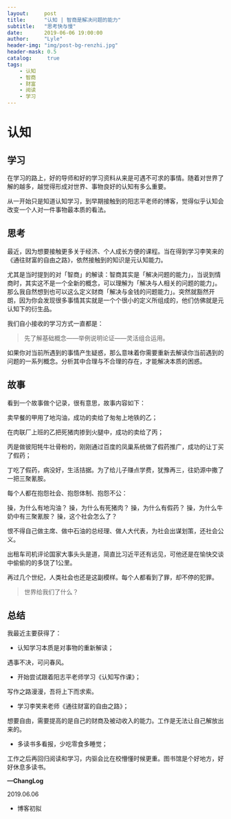 ```yaml
---
layout:     post
title:      "认知 | 智商是解决问题的能力"
subtitle:   "思考快与慢"
date:       2019-06-06 19:00:00
author:     "Lyle"
header-img: "img/post-bg-renzhi.jpg"
header-mask: 0.5
catalog:     true
tags:
    - 认知
    - 智商
    - 财富
    - 阅读
    - 学习
---
```


# 认知

## 学习

在学习的路上，好的导师和好的学习资料从来是可遇不可求的事情。随着对世界了解的越多，越觉得形成对世界、事物良好的认知有多么重要。

从一开始只是知道认知学习，到早期接触到的阳志平老师的博客，觉得似乎认知会改变一个人对一件事物最本质的看法。

## 思考

最近，因为想要接触更多关于经济、个人成长方便的课程。当在得到学习李笑来的《通往财富的自由之路》，依然接触到的知识是元认知能力。

尤其是当时提到的对「智商」的解读：智商其实是「解决问题的能力」，当说到情商时，其实这不是一个全新的概念，可以理解为「解决与人相关的问题的能力」。那么我自然想到也可以这么定义财商「解决与金钱的问题能力」。突然就豁然开朗，因为你会发现很多事情其实就是一个个很小的定义所组成的，他们仿佛就是元认知下的衍生品。

我们自小接收的学习方式一直都是：

> 先了解基础概念——举例说明论证——灵活组合运用。

如果你对当前所遇到的事情产生疑惑，那么意味着你需要重新去解读你当前遇到的问题的一系列概念。分析其中合理与不合理的存在，才能解决本质的困惑。

## 故事

看到一个故事做个记录，很有意思，故事内容如下：

卖早餐的甲用了地沟油，成功的卖给了匆匆上地铁的乙；

在肉联厂上班的乙把死猪肉掺到火腿中，成功的卖给了丙；

丙是做彼阳牦牛壮骨粉的，刚刚通过百度的凤巢系统做了假药推广，成功的让丁买了假药；

丁吃了假药，病没好，生活拮据。为了给儿子赚点学费，犹豫再三，往奶源中撒了一把三聚氰胺。

每个人都在抱怨社会、抱怨体制、抱怨不公：

操，为什么有地沟油？
操，为什么有死猪肉？
操，为什么有假药？
操，为什么牛奶中有三聚氰胺？
操，这个社会怎么了？

恨不得自己做主席、做中石油的总经理、做人大代表，为社会出谋划策，还社会公义。

出租车司机评论国家大事头头是道，简直比习近平还有远见，可他还是在愉快交谈中偷偷的的多饶了1公里。

再过几个世纪，人类社会也还是这副模样。每个人都看到了罪，却不停的犯罪。

> 世界给我们了什么？

## 总结

我最近主要获得了：

* 认知学习本质是对事物的重新解读；

遇事不决，可问春风。

* 开始尝试跟着阳志平老师学习《认知写作课》；

写作之路漫漫，吾将上下而求索。

* 学习李笑来老师《通往财富的自由之路》；

想要自由，需要提高的是自己的财商及被动收入的能力。工作是无法让自己解放出来的。

* 多读书多看报，少吃零食多睡觉；

工作之后再回归阅读和学习，内驱会比在校懵懂时候更重。图书馆是个好地方，好好休息多读书。

**—ChangLog**

2019.06.06

- 博客初拟